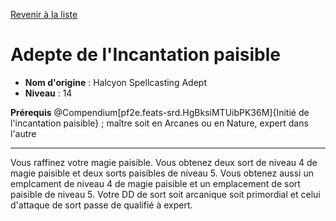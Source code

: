 [Revenir à la liste](..)

# Adepte de l'Incantation paisible

 * **Nom d'origine** : Halcyon Spellcasting Adept
 * **Niveau** : 14


<p><span id="ctl00_MainContent_DetailedOutput"><strong>Prérequis</strong> @Compendium[pf2e.feats-srd.HgBksiMTUibPK36M]{Initié de l'incantation paisible} ; maître soit en Arcanes ou en Nature, expert dans l'autre<br></span></p>
<hr>
<p>Vous raffinez votre magie paisible. Vous obtenez deux sort de niveau 4 de magie paisible et deux sorts paisibles de niveau 5. Vous obtenez aussi un emplcament de niveau 4 de magie paisible et un emplacement de sort paisible de niveau 5. Votre DD de sort soit arcanique soit primordial et celui d'attaque de sort passe de qualifié à expert.&nbsp;</p>